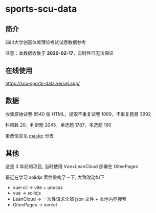 # sports-scu-data

## 简介

四川大学创高体育理论考试试卷数据参考

注意：本数据收集于 **2020-02-17**，实时性已无法保证

## 在线使用

<https://scu-sports-data.vercel.app/>

## 数据

收集原始试卷 8540 张 HTML，提取不重复试卷 1089，不重复题目 3992

科目数 20，判断题 2045，单选题 1787，多选题 160

更改信息见 [master](https://github.com/lisonge/scu-sports-data/tree/master) 分支

## 其他

这是 3 年前的项目, 当时使用 Vue+LeanCloud 部署在 GiteePages

最近在学习 solidjs 索性重构了一下, 大致改动如下

- vue-cli -> vite + unocss
- vue -> solidjs
- LeanCloud -> 一次性请求全部 json 文件 + 本地内存搜索
- GiteePages -> vercel
